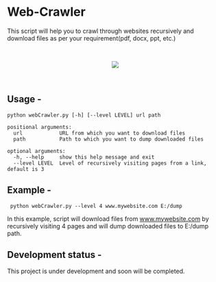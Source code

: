 # Web-Crawler
This script will help you to crawl through websites recursively and download files as per your requirement(pdf, docx, ppt, etc.)

<br/>

<p align="center">
  <img src="../assets/jack.jpg?raw=true"></img>
</p>
<br/>

## Usage -  
```
python webCrawler.py [-h] [--level LEVEL] url path
```
```
positional arguments:
  url            URL from which you want to download files
  path           Path to which you want to dump downloaded files

optional arguments:
  -h, --help     show this help message and exit
  --level LEVEL  Level of recursively visiting pages from a link, default is 3
```

## Example -
```
 python webCrawler.py --level 4 www.mywebsite.com E:/dump
```
In this example, script will download files from www.mywebsite.com by recursively visiting 4 pages and will dump downloaded files to E:/dump path.

## Development status -
This project is under development and soon will be completed.